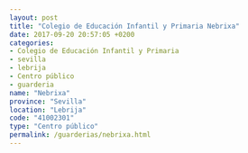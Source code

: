 ```yaml
---
layout: post
title: "Colegio de Educación Infantil y Primaria Nebrixa"
date: 2017-09-20 20:57:05 +0200
categories:
- Colegio de Educación Infantil y Primaria
- sevilla
- lebrija
- Centro público
- guarderia
name: "Nebrixa"
province: "Sevilla"
location: "Lebrija"
code: "41002301"
type: "Centro público"
permalink: /guarderias/nebrixa.html
---
```

